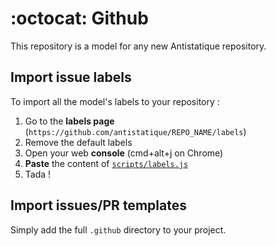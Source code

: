 # :octocat: Github
This repository is a model for any new Antistatique repository.

## Import issue labels

To import all the model's labels to your repository :

1. Go to the **labels page** (`https://github.com/antistatique/REPO_NAME/labels`)
2. Remove the default labels
3. Open your web **console** (cmd+alt+j on Chrome)
4. **Paste** the content of [`scripts/labels.js`](https://raw.githubusercontent.com/antistatique/github/master/scripts/labels.js) 
5. Tada !

## Import issues/PR templates

Simply add the full `.github` directory to your project.